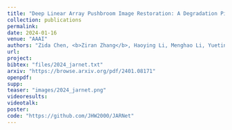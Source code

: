 ```yaml
---
title: "Deep Linear Array Pushbroom Image Restoration: A Degradation Pipeline and Jitter-Aware Restoration Network"
collection: publications
permalink: 
date: 2024-01-16
venue: "AAAI"
authors: "Zida Chen, <b>Ziran Zhang</b>, Haoying Li, Menghao Li, Yueting Chen, Qi Li, Huajun Feng, Zhihai Xu, Shiqi Chen"
url: 
project: 
bibtex: "files/2024_jarnet.txt"
arxiv: "https://browse.arxiv.org/pdf/2401.08171"
openpdf: 
supp: 
teaser: "images/2024_jarnet.png"
videoresults: 
videotalk: 
poster: 
code: "https://github.com/JHW2000/JARNet"
---
```

